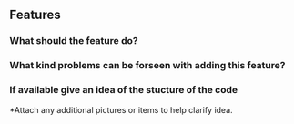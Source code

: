 ## Features

### What should the feature do?

### What kind problems can be forseen with adding this feature?

### If available give an idea of the stucture of the code

*Attach any additional pictures or items to help clarify idea.